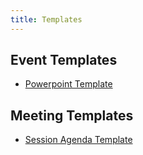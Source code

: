 ```yaml
---
title: Templates
---
```


## Event Templates

- [Powerpoint Template](powerpoint-template.pptx)

## Meeting Templates

- [Session Agenda Template](session-agenda-template.docx)
